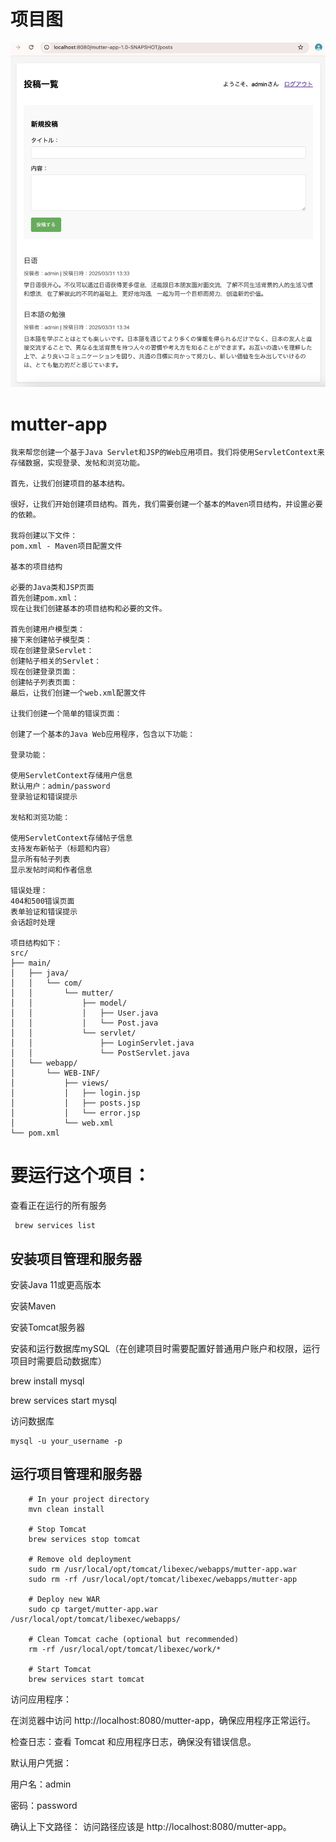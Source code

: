 # 项目图

<img src="https://github.com/saibin2023/mutter-app/blob/main/img/mutter-app.png" alt="Mutter App" width="900">



# mutter-app
```
我来帮您创建一个基于Java Servlet和JSP的Web应用项目。我们将使用ServletContext来存储数据，实现登录、发帖和浏览功能。

首先，让我们创建项目的基本结构。

很好，让我们开始创建项目结构。首先，我们需要创建一个基本的Maven项目结构，并设置必要的依赖。

我将创建以下文件：
pom.xml - Maven项目配置文件

基本的项目结构

必要的Java类和JSP页面
首先创建pom.xml：
现在让我们创建基本的项目结构和必要的文件。

首先创建用户模型类：
接下来创建帖子模型类：
现在创建登录Servlet：
创建帖子相关的Servlet：
现在创建登录页面：
创建帖子列表页面：
最后，让我们创建一个web.xml配置文件

让我们创建一个简单的错误页面：

创建了一个基本的Java Web应用程序，包含以下功能：

登录功能：

使用ServletContext存储用户信息
默认用户：admin/password
登录验证和错误提示

发帖和浏览功能：

使用ServletContext存储帖子信息
支持发布新帖子（标题和内容）
显示所有帖子列表
显示发帖时间和作者信息

错误处理：
404和500错误页面
表单验证和错误提示
会话超时处理

项目结构如下：
src/
├── main/
│   ├── java/
│   │   └── com/
│   │       └── mutter/
│   │           ├── model/
│   │           │   ├── User.java
│   │           │   └── Post.java
│   │           └── servlet/
│   │               ├── LoginServlet.java
│   │               └── PostServlet.java
│   └── webapp/
│       └── WEB-INF/
│           ├── views/
│           │   ├── login.jsp
│           │   ├── posts.jsp
│           │   └── error.jsp
│           └── web.xml
└── pom.xml

```
# 要运行这个项目：

查看正在运行的所有服务
```
 brew services list
```
## 安装项目管理和服务器

安装Java 11或更高版本

安装Maven

安装Tomcat服务器

安装和运行数据库mySQL（在创建项目时需要配置好普通用户账户和权限，运行项目时需要启动数据库）

brew install mysql

brew services start mysql

访问数据库
```
mysql -u your_username -p
```

## 运行项目管理和服务器
```
    # In your project directory
    mvn clean install
    
    # Stop Tomcat
    brew services stop tomcat
    
    # Remove old deployment
    sudo rm /usr/local/opt/tomcat/libexec/webapps/mutter-app.war
    sudo rm -rf /usr/local/opt/tomcat/libexec/webapps/mutter-app
    
    # Deploy new WAR
    sudo cp target/mutter-app.war /usr/local/opt/tomcat/libexec/webapps/
    
    # Clean Tomcat cache (optional but recommended)
    rm -rf /usr/local/opt/tomcat/libexec/work/*
    
    # Start Tomcat
    brew services start tomcat
```
访问应用程序：

在浏览器中访问 http://localhost:8080/mutter-app，确保应用程序正常运行。

检查日志：查看 Tomcat 和应用程序日志，确保没有错误信息。

默认用户凭据：

用户名：admin

密码：password

确认上下文路径：
访问路径应该是 http://localhost:8080/mutter-app。

